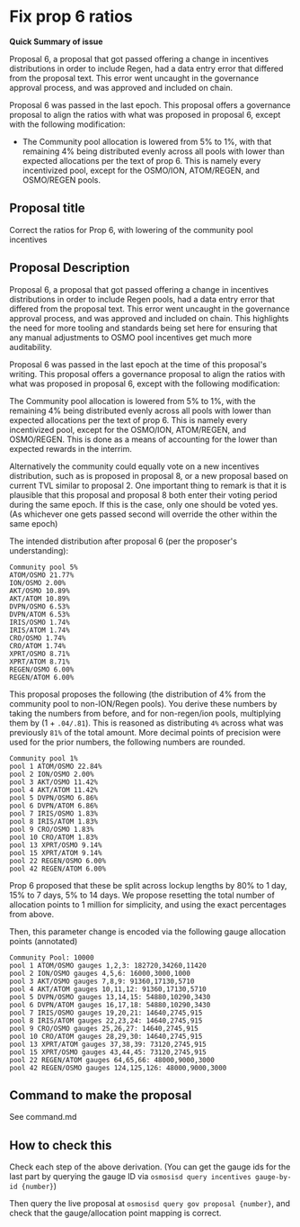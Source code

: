 # Fix prop 6 ratios

**Quick Summary of issue**

Proposal 6, a proposal that got passed offering a change in incentives distributions in order to include Regen, had a data entry error that differed from the proposal text.
This error went uncaught in the governance approval process, and was approved and included on chain.

Proposal 6 was passed in the last epoch. This proposal offers a governance proposal to align the ratios with what was proposed in proposal 6, except with the following modification:
* The Community pool allocation is lowered from 5% to 1%, with that remaining 4% being distributed evenly across all pools with lower than expected allocations per the text of prop 6.
This is namely every incentivized pool, except for the OSMO/ION, ATOM/REGEN, and OSMO/REGEN pools.

## Proposal title

Correct the ratios for Prop 6, with lowering of the community pool incentives

## Proposal Description

Proposal 6, a proposal that got passed offering a change in incentives distributions in order to include Regen pools, had a data entry error that differed from the proposal text.
This error went uncaught in the governance approval process, and was approved and included on chain.
This highlights the need for more tooling and standards being set here for ensuring that
any manual adjustments to OSMO pool incentives get much more auditability.

Proposal 6 was passed in the last epoch at the time of this proposal's writing. This proposal offers a governance proposal to align the ratios with what was proposed in proposal 6, except with the following modification:

The Community pool allocation is lowered from 5% to 1%, with the remaining 4% being distributed evenly across all pools with lower than expected allocations per the text of prop 6.
This is namely every incentivized pool, except for the OSMO/ION, ATOM/REGEN, and OSMO/REGEN.
This is done as a means of accounting for the lower than expected rewards in the interrim.

Alternatively the community could equally vote on a new incentives distribution, such as is proposed in proposal 8, or a new proposal based on current TVL similar to proposal 2.
One important thing to remark is that it is plausible that this proposal and proposal 8 both enter their voting period during the same epoch. If this is the case, only one should be voted yes. (As whichever one gets passed second will override the other within the same epoch)

The intended distribution after proposal 6 (per the proposer's understanding):
```
Community pool 5%
ATOM/OSMO 21.77%
ION/OSMO 2.00%
AKT/OSMO 10.89%
AKT/ATOM 10.89%
DVPN/OSMO 6.53%
DVPN/ATOM 6.53%
IRIS/OSMO 1.74%
IRIS/ATOM 1.74%
CRO/OSMO 1.74%
CRO/ATOM 1.74%
XPRT/OSMO 8.71%
XPRT/ATOM 8.71%
REGEN/OSMO 6.00%
REGEN/ATOM 6.00%
```

This proposal proposes the following (the distribution of 4% from the community pool to non-ION/Regen pools). You derive these numbers by taking the numbers from before, and for non-regen/ion pools, multiplying them by (1 + `.04/.81`). This is reasoned as distributing `4%` across what was previously `81%` of the total amount. More decimal points of precision were used for the prior numbers, the following numbers are rounded.

```
Community pool 1%
pool 1 ATOM/OSMO 22.84%
pool 2 ION/OSMO 2.00%
pool 3 AKT/OSMO 11.42%
pool 4 AKT/ATOM 11.42%
pool 5 DVPN/OSMO 6.86%
pool 6 DVPN/ATOM 6.86%
pool 7 IRIS/OSMO 1.83%
pool 8 IRIS/ATOM 1.83%
pool 9 CRO/OSMO 1.83%
pool 10 CRO/ATOM 1.83%
pool 13 XPRT/OSMO 9.14%
pool 15 XPRT/ATOM 9.14%
pool 22 REGEN/OSMO 6.00%
pool 42 REGEN/ATOM 6.00%
```

Prop 6 proposed that these be split across lockup lengths by 80% to 1 day, 15% to 7 days, 5% to 14 days.
We propose resetting the total number of allocation points to 1 million for simplicity, and using
the exact percentages from above.

Then, this parameter change is encoded via the following gauge allocation points (annotated)

```
Community Pool: 10000
pool 1 ATOM/OSMO gauges 1,2,3: 182720,34260,11420
pool 2 ION/OSMO gauges 4,5,6: 16000,3000,1000
pool 3 AKT/OSMO gauges 7,8,9: 91360,17130,5710
pool 4 AKT/ATOM gauges 10,11,12: 91360,17130,5710
pool 5 DVPN/OSMO gauges 13,14,15: 54880,10290,3430
pool 6 DVPN/ATOM gauges 16,17,18: 54880,10290,3430
pool 7 IRIS/OSMO gauges 19,20,21: 14640,2745,915
pool 8 IRIS/ATOM gauges 22,23,24: 14640,2745,915
pool 9 CRO/OSMO gauges 25,26,27: 14640,2745,915
pool 10 CRO/ATOM gauges 28,29,30: 14640,2745,915
pool 13 XPRT/ATOM gauges 37,38,39: 73120,2745,915
pool 15 XPRT/OSMO gauges 43,44,45: 73120,2745,915
pool 22 REGEN/ATOM gauges 64,65,66: 48000,9000,3000
pool 42 REGEN/OSMO gauges 124,125,126: 48000,9000,3000
```

## Command to make the proposal

See command.md

## How to check this

Check each step of the above derivation. (You can get the gauge ids for the last part by querying the gauge ID via `osmosisd query incentives gauge-by-id {number}`)

Then query the live proposal at `osmosisd query gov proposal {number}`, and check that the gauge/allocation point mapping is correct.